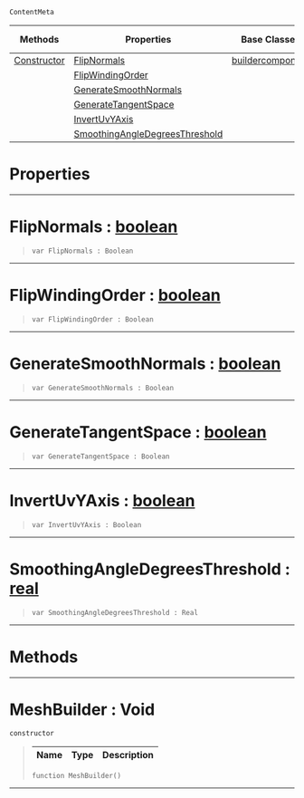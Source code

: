  `ContentMeta`

|Methods|Properties|Base Classes|Derived Classes|
|---|---|---|---|
|[ Constructor](meshbuilder.md#meshbuilder-void)|[ FlipNormals](meshbuilder.md#flipnormals-zilch-engine)|[buildercomponent](buildercomponent.md)| |
| |[ FlipWindingOrder](meshbuilder.md#flipwindingorder-zilch-en)| | |
| |[ GenerateSmoothNormals](meshbuilder.md#generatesmoothnormals-ze)| | |
| |[ GenerateTangentSpace](meshbuilder.md#generatetangentspace-zer)| | |
| |[ InvertUvYAxis](meshbuilder.md#invertuvyaxis-zilch-engin)| | |
| |[ SmoothingAngleDegreesThreshold](meshbuilder.md#smoothingangledegreesthr)| | |


 #  Properties


---  
 #  FlipNormals : [boolean](../nada_base_types/boolean.md)

> 
> ```TS:Nada
> var FlipNormals : Boolean


---  
 #  FlipWindingOrder : [boolean](../nada_base_types/boolean.md)

> 
> ```TS:Nada
> var FlipWindingOrder : Boolean


---  
 #  GenerateSmoothNormals : [boolean](../nada_base_types/boolean.md)

> 
> ```TS:Nada
> var GenerateSmoothNormals : Boolean


---  
 #  GenerateTangentSpace : [boolean](../nada_base_types/boolean.md)

> 
> ```TS:Nada
> var GenerateTangentSpace : Boolean


---  
 #  InvertUvYAxis : [boolean](../nada_base_types/boolean.md)

> 
> ```TS:Nada
> var InvertUvYAxis : Boolean


---  
 #  SmoothingAngleDegreesThreshold : [real](../nada_base_types/real.md)

> 
> ```TS:Nada
> var SmoothingAngleDegreesThreshold : Real


---  
 #  Methods


---  
 #  MeshBuilder : Void

 `constructor`

> 
> |Name|Type|Description|
> |---|---|---|
> ```TS:Nada
> function MeshBuilder()
> ``` 


---  
 

 